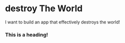 # destroy The World
I want to build an app that effectively destroys the world!

### This is a heading!
